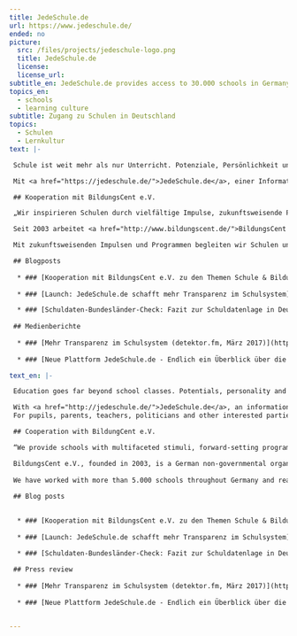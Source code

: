 ```yaml
---
title: JedeSchule.de
url: https://www.jedeschule.de/
ended: no
picture:
  src: /files/projects/jedeschule-logo.png
  title: JedeSchule.de
  license:
  license_url:
subtitle_en: JedeSchule.de provides access to 30.000 schools in Germany 
topics_en:
  - schools
  - learning culture  
subtitle: Zugang zu Schulen in Deutschland
topics:
  - Schulen
  - Lernkultur
text: |- 

 Schule ist weit mehr als nur Unterricht. Potenziale, Persönlichkeit und das Engagement für die Gesellschaft entwickeln sich vorwiegend außerhalb des Regelunterrichts. Doch gut zugängliche Informationen zu allen Schulen in Deutschland, ihren Partnerschaften und Aktivitäten sind nur spärlich vorhanden. 

 Mit <a href="https://jedeschule.de/">JedeSchule.de</a>, einer Informations- und Rechercheplattform über Schulen in Deutschland, setzen wir uns gemeinsam mit BildungsCent e.V. für mehr Transparenz im Bildungsbereich ein und fördern den Dialog zwischen verschiedenen Akteur/innen in der Bildungspolitik. Die Plattform bietet einen Überblick über rund 30.000 allgemeinbildende Schulen in Deutschland. Neben Informationen zu Schularten, Lehrer/innen und Fremdsprachenangebot werden erstmalig auch Schulaktivitäten und Partnerschaften für die 3.000 Schulen in Berlin und Sachsen detailliert vorgestellt. 

 ## Kooperation mit BildungsCent e.V.

 „Wir inspirieren Schulen durch vielfältige Impulse, zukunftsweisende Programme und die Vernetzung mit außerschulischen Partnern. Wir ermöglichen gute und wirksame Praxis und begeistern für eine neue Lehr- und Lernkultur.“

 Seit 2003 arbeitet <a href="http://www.bildungscent.de/">BildungsCent e.V.</a> mit Sitz in Berlin im gesamten Bundesgebiet mit mehr als 5.000 Schulen und Bildungseinrichtungen zusammen. Zweck des gemeinnützigen Vereins ist die Förderung der Lehr- und Lernkultur. 

 Mit zukunftsweisenden Impulsen und Programmen begleiten wir Schulen und Bildungseinrichtungen bei der Gestaltung von Entwicklungsprozessen und der Einbindung wichtiger gesellschaftspolitischer Themen in den Schulalltag. Als zivilgesellschaftliche Organisation wirken wir in vielfältigen Kooperationen und ermöglichen ungewöhnliche Partnerschaften. Denn neue Wege – im Hinblick auf die großen Herausforderungen der sich rasant verändernden und immer unübersichtlicher werdenden Welt – können wir nur in der Gemeinschaft gehen.

 ## Blogposts
 
  * ### [Kooperation mit BildungsCent e.V. zu den Themen Schule & Bildung](https://datenschule.de/blog/2016/10/DS-Kick-Off-Schule-Bildung/)
 
  * ### [Launch: JedeSchule.de schafft mehr Transparenz im Schulsystem](https://datenschule.de/blog/2017/03/DS-launch-jedeschule/)

  * ### [Schuldaten-Bundesländer-Check: Fazit zur Schuldatenlage in Deutschland](https://datenschule.de/blog/2017/08/schuldaten-bundeslaender-check-fazit/)
  
 ## Medienberichte
 
  * ### [Mehr Transparenz im Schulsystem (detektor.fm, März 2017)](https://detektor.fm/gesellschaft/frag-den-staat-schulen-vergleichen)
  
  * ### [Neue Plattform JedeSchule.de - Endlich ein Überblick über die Schulen in Deutschland (Good Impact, Mai 2017)](http://goodimpact.org/magazin/endlich-ein-%C3%BCberblick-%C3%BCber-die-schulen-deutschland)

text_en: |-

 Education goes far beyond school classes. Potentials, personality and the commitment to society develop mainly outside of the curriculum. However, information about schools, their activities and partnerships are sparely available in Germany.

 With <a href="http://jedeschule.de/">JedeSchule.de</a>, an information and research platform about schools in Germany, we advocate transparency within the educational system and encourage dialogues between different stakeholders working in this field. 
 For pupils, parents, teachers, politicians and other interested parties we give an overview of 30,000 general schools in Germany. For the first time, information about school types, language courses, number of employed teachers, school activities and partner organisations are presented in detail for each federal state. JedeSchule.de is a joint project between BildungsCent e.V. and School of Data Germany.

 ## Cooperation with BildungCent e.V.

 “We provide schools with multifaceted stimuli, forward-setting programmes and the linking-up with extracurricular partners. We allow for good and effective practical experience and pique interest in a new culture of teaching and learning.“

 BildungsCent e.V., founded in 2003, is a German non-governmental organisation (NGO) working in the educational sector. We aim to enhance the teaching and learning culture by fostering new educational approaches including education for sustainable development. Our action-oriented programmes promote students engagement and the implementation of important issues such as climate change, sustainable development, participation and leadership.
 
 We have worked with more than 5.000 schools throughout Germany and realised innovative educational projects in cooperation with the German government as well as with other civil society organisations. Located in Berlin, we are currently running seven different programmes.
 
 ## Blog posts

 
  * ### [Kooperation mit BildungsCent e.V. zu den Themen Schule & Bildung](https://datenschule.de/blog/2016/10/DS-Kick-Off-Schule-Bildung/)
 
  * ### [Launch: JedeSchule.de schafft mehr Transparenz im Schulsystem](https://datenschule.de/blog/2017/03/DS-launch-jedeschule/)

  * ### [Schuldaten-Bundesländer-Check: Fazit zur Schuldatenlage in Deutschland](https://datenschule.de/blog/2017/08/schuldaten-bundeslaender-check-fazit/)
  
 ## Press review
 
  * ### [Mehr Transparenz im Schulsystem (detektor.fm, März 2017)](https://detektor.fm/gesellschaft/frag-den-staat-schulen-vergleichen)
  
  * ### [Neue Plattform JedeSchule.de - Endlich ein Überblick über die Schulen in Deutschland (Good Impact, Mai 2017)](http://goodimpact.org/magazin/endlich-ein-%C3%BCberblick-%C3%BCber-die-schulen-deutschland)


---
```

   

